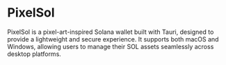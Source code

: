 # PixelSol

PixelSol is a pixel-art-inspired Solana wallet built with Tauri, designed to provide a lightweight and secure experience. It supports both macOS and Windows, allowing users to manage their SOL assets seamlessly across desktop platforms.

